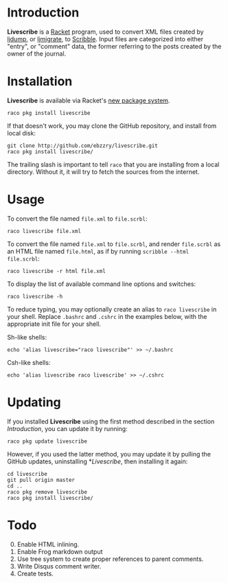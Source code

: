 # Introduction

**Livescribe** is a [Racket](http://racket-lang.org) program, used to
convert XML files created by
[ljdump](https://github.com/ghewgill/ljdump), or
[ljmigrate](https://github.com/ceejbot/ljmigrate), to
[Scribble](http://docs.racket-lang.org/scribble/). Input files are
categorized into either "entry", or "comment" data, the former
referring to the posts created by the owner of the journal.


# Installation

**Livescribe** is available via Racket's
[new package system](http://pkg.racket-lang.org).

```
raco pkg install livescribe
```

If that doesn't work, you may clone the GitHub repository, and install
from local disk:

```
git clone http://github.com/ebzzry/livescribe.git
raco pkg install livescribe/
```

The trailing slash is important to tell `raco` that you are installing
from a local directory. Without it, it will try to fetch the sources
from the internet.


# Usage

To convert the file named `file.xml` to `file.scrbl`:

```
raco livescribe file.xml
```

To convert the file named `file.xml` to `file.scrbl`, and render
`file.scrbl` as an HTML file named `file.html`, as if by running
`scribble --html file.scrbl`:

```
raco livescribe -r html file.xml
```

To display the list of available command line options and switches:

```
raco livescribe -h
```

To reduce typing, you may optionally create an alias to `raco
livescribe` in your shell. Replace `.bashrc` and `.cshrc` in the
examples below, with the appropriate init file for your shell.

Sh-like shells:
```
echo 'alias livescribe="raco livescribe"' >> ~/.bashrc
```

Csh-like shells:
```
echo 'alias livescribe raco livescribe' >> ~/.cshrc
```


# Updating

If you installed **Livescribe** using the first method described in the
section *Introduction*, you can update it by running:

```
raco pkg update livescribe
```

However, if you used the latter method, you may update it by pulling
the GitHub updates, uninstalling **Livescribe*, then installing it
again:

```
cd livescribe
git pull origin master
cd ..
raco pkg remove livescribe
raco pkg install livescribe/
```


# Todo

0. Enable HTML inlining.
0. Enable Frog markdown output
0. Use tree system to create proper references to parent comments.
0. Write Disqus comment writer.
0. Create tests.
